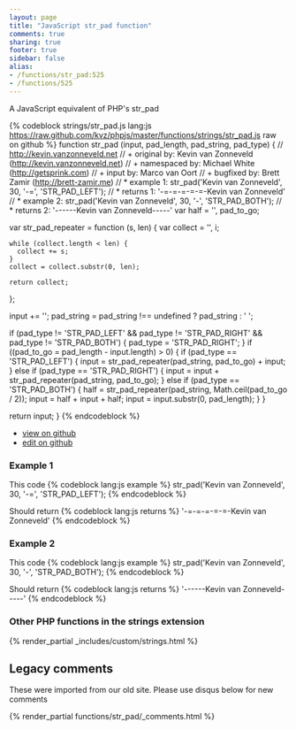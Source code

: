 ```yaml
---
layout: page
title: "JavaScript str_pad function"
comments: true
sharing: true
footer: true
sidebar: false
alias:
- /functions/str_pad:525
- /functions/525
---
```

<!-- Generated by Rakefile:build -->
A JavaScript equivalent of PHP's str_pad

{% codeblock strings/str_pad.js lang:js https://raw.github.com/kvz/phpjs/master/functions/strings/str_pad.js raw on github %}
function str_pad (input, pad_length, pad_string, pad_type) {
  // http://kevin.vanzonneveld.net
  // +   original by: Kevin van Zonneveld (http://kevin.vanzonneveld.net)
  // + namespaced by: Michael White (http://getsprink.com)
  // +      input by: Marco van Oort
  // +   bugfixed by: Brett Zamir (http://brett-zamir.me)
  // *     example 1: str_pad('Kevin van Zonneveld', 30, '-=', 'STR_PAD_LEFT');
  // *     returns 1: '-=-=-=-=-=-Kevin van Zonneveld'
  // *     example 2: str_pad('Kevin van Zonneveld', 30, '-', 'STR_PAD_BOTH');
  // *     returns 2: '------Kevin van Zonneveld-----'
  var half = '',
    pad_to_go;

  var str_pad_repeater = function (s, len) {
    var collect = '',
      i;

    while (collect.length < len) {
      collect += s;
    }
    collect = collect.substr(0, len);

    return collect;
  };

  input += '';
  pad_string = pad_string !== undefined ? pad_string : ' ';

  if (pad_type != 'STR_PAD_LEFT' && pad_type != 'STR_PAD_RIGHT' && pad_type != 'STR_PAD_BOTH') {
    pad_type = 'STR_PAD_RIGHT';
  }
  if ((pad_to_go = pad_length - input.length) > 0) {
    if (pad_type == 'STR_PAD_LEFT') {
      input = str_pad_repeater(pad_string, pad_to_go) + input;
    } else if (pad_type == 'STR_PAD_RIGHT') {
      input = input + str_pad_repeater(pad_string, pad_to_go);
    } else if (pad_type == 'STR_PAD_BOTH') {
      half = str_pad_repeater(pad_string, Math.ceil(pad_to_go / 2));
      input = half + input + half;
      input = input.substr(0, pad_length);
    }
  }

  return input;
}
{% endcodeblock %}

 - [view on github](https://github.com/kvz/phpjs/blob/master/functions/strings/str_pad.js)
 - [edit on github](https://github.com/kvz/phpjs/edit/master/functions/strings/str_pad.js)

### Example 1
This code
{% codeblock lang:js example %}
str_pad('Kevin van Zonneveld', 30, '-=', 'STR_PAD_LEFT');
{% endcodeblock %}

Should return
{% codeblock lang:js returns %}
'-=-=-=-=-=-Kevin van Zonneveld'
{% endcodeblock %}

### Example 2
This code
{% codeblock lang:js example %}
str_pad('Kevin van Zonneveld', 30, '-', 'STR_PAD_BOTH');
{% endcodeblock %}

Should return
{% codeblock lang:js returns %}
'------Kevin van Zonneveld-----'
{% endcodeblock %}


### Other PHP functions in the strings extension
{% render_partial _includes/custom/strings.html %}
## Legacy comments
These were imported from our old site. Please use disqus below for new comments
<div style="overflow-y: scroll; max-height: 500px;">
{% render_partial functions/str_pad/_comments.html %}
</div>
